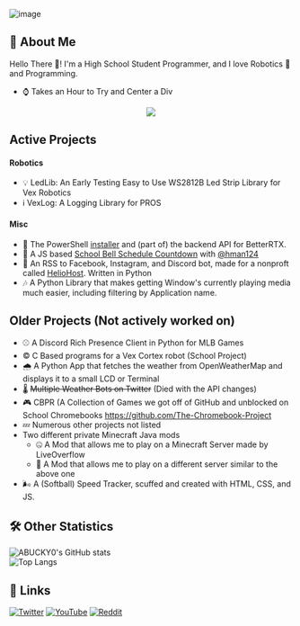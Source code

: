 ![image](https://github.com/ABUCKY0/ABUCKY0/assets/81783950/0fa53f79-5b29-4844-9793-5db5a96a5060)


## 🚀 About Me
Hello There 👋! I'm a High School Student Programmer, and I love Robotics 🤖 and Programming. 

- ⌚ Takes an Hour to Try and Center a Div

<p align="center">
  <a href="https://skillicons.dev">
    <img src="https://skillicons.dev/icons?i=bash,blender,c,cpp,cloudflare,deno,discordjs,docker,git,github,gradle,java,js,linux,netlify,markdown,ps,py,raspberrypi,replit,vercel,vscode,windows&theme=light&perline=6" />
  </a>
</p>

## Active Projects
####  Robotics
 - 💡 LedLib: An Early Testing Easy to Use WS2812B Led Strip Library for Vex Robotics
 - ℹ️ VexLog: A Logging Library for PROS
#### Misc
 - 💪 The PowerShell [installer](https://github.com/betterrtx/betterrtx-installer) and (part of) the backend API for BetterRTX. 
 - 🔔 A JS based [School Bell Schedule Countdown](https://github.com/abucky0/bell-countdown) with [@hman124](https://github.com/hman124)
 - 💬 An RSS to Facebook, Instagram, and Discord bot, made for a nonproft called [HelioHost](https://heliohost.org/). Written in Python
 - 🎶 A Python Library that makes getting Window's currently playing media much easier, including filtering by Application name.

## Older Projects (Not actively worked on)
 - ⚾ A Discord Rich Presence Client in Python for MLB Games
 - ©️ C Based programs for a Vex Cortex robot (School Project)
 - 🌧️ A Python App that fetches the weather from OpenWeatherMap and displays it to a small LCD or Terminal
 - 🌡️ ~~Multiple Weather Bots on Twitter~~ (Died with the API changes)
 - 🎮 CBPR (A Collection of Games we got off of GitHub and unblocked on School Chromebooks https://github.com/The-Chromebook-Project
 - 💤 Numerous other projects not listed
 - Two different private Minecraft Java mods
     - 🤐 A Mod that allows me to play on a Minecraft Server made by LiveOverflow
     - 💢 A Mod that allows me to play on a different server similar to the above one
 - 🌬️ A (Softball) Speed Tracker, scuffed and created with HTML, CSS, and JS.
## 🛠 Other Statistics
![ABUCKY0's GitHub stats](https://grs-abucky.vercel.app/api?username=abucky0&show_icons=true)  
![Top Langs](https://grs-abucky.vercel.app/api/top-langs/?username=abucky0&layout=compact)  


## 🔗 Links
[![Twitter](https://img.shields.io/twitter/follow/abucky0?color=%23555555&logo=Twitter&style=for-the-badge)](https://twitter.com/abucky0)
[![YouTube](https://img.shields.io/badge/YouTube-red?style=for-the-badge&logo=youtube)](https://youtube.com/@notjohnnytamale)
[![Reddit](https://img.shields.io/badge/Reddit-orange?style=for-the-badge&logo=reddit)](https://www.reddit.com/user/Clean_Impact_447)  
